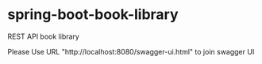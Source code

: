 # spring-boot-book-library
REST API book library


Please Use URL "http://localhost:8080/swagger-ui.html" to join swagger UI
